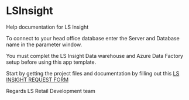 # LSInsight
Help documentation for LS Insight

To connect to your head office database enter the Server and Database name in the parameter window. 

You must complet the LS Insight Data warehouse and Azure Data Factory setup before using this app template. 

Start by getting the project files and documentation by filling out this [LS INSIGHT REQUEST FORM](https://forms.office.com/Pages/ResponsePage.aspx?id=zGDvuvfs0EaCbfALOJ6AZMGpa0Qr_-VCg65EWDHEMDpURUJKMzlaTUY5TEU3NEJMMTNHNUxDU002Vi4u "LS Insight 2019.1")


Regards
LS Retail Development team
